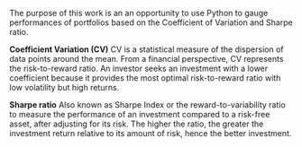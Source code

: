 The purpose of this work is an an opportunity to use Python to gauge performances of portfolios based on the Coefficient of Variation and Sharpe ratio. 

**Coefficient Variation (CV)**
CV is a statistical measure of the dispersion of data points around the mean. From a financial perspective, CV represents the risk-to-reward ratio. An investor seeks an investment with a lower coefficient because it provides the most optimal risk-to-reward ratio with low volatility but high returns.

**Sharpe ratio**
Also known as Sharpe Index or the reward-to-variability ratio to measure the performance of an investment compared to a risk-free asset, after adjusting for its risk.
The higher the ratio, the greater the investment return relative to its amount of risk, hence the better investment.

